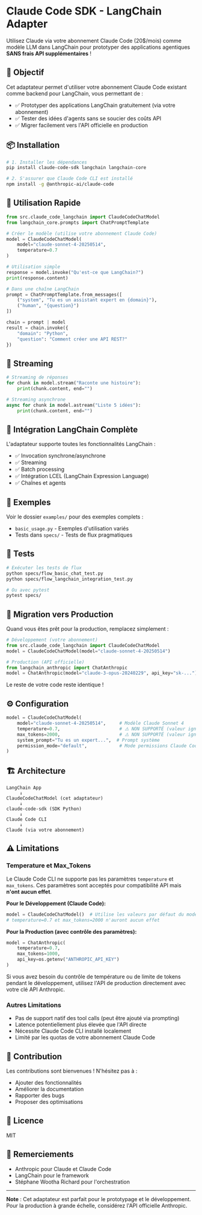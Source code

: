 # Claude Code SDK - LangChain Adapter

Utilisez Claude via votre abonnement Claude Code (20$/mois) comme modèle LLM dans LangChain pour prototyper des applications agentiques **SANS frais API supplémentaires** !

## 🎯 Objectif

Cet adaptateur permet d'utiliser votre abonnement Claude Code existant comme backend pour LangChain, vous permettant de :
- ✅ Prototyper des applications LangChain gratuitement (via votre abonnement)
- ✅ Tester des idées d'agents sans se soucier des coûts API
- ✅ Migrer facilement vers l'API officielle en production

## 📦 Installation

```bash
# 1. Installer les dépendances
pip install claude-code-sdk langchain langchain-core

# 2. S'assurer que Claude Code CLI est installé
npm install -g @anthropic-ai/claude-code
```

## 🚀 Utilisation Rapide

```python
from src.claude_code_langchain import ClaudeCodeChatModel
from langchain_core.prompts import ChatPromptTemplate

# Créer le modèle (utilise votre abonnement Claude Code)
model = ClaudeCodeChatModel(
    model="claude-sonnet-4-20250514",
    temperature=0.7
)

# Utilisation simple
response = model.invoke("Qu'est-ce que LangChain?")
print(response.content)

# Dans une chaîne LangChain
prompt = ChatPromptTemplate.from_messages([
    ("system", "Tu es un assistant expert en {domain}"),
    ("human", "{question}")
])

chain = prompt | model
result = chain.invoke({
    "domain": "Python",
    "question": "Comment créer une API REST?"
})
```

## 🔄 Streaming

```python
# Streaming de réponses
for chunk in model.stream("Raconte une histoire"):
    print(chunk.content, end="")

# Streaming asynchrone
async for chunk in model.astream("Liste 5 idées"):
    print(chunk.content, end="")
```

## 🔗 Intégration LangChain Complète

L'adaptateur supporte toutes les fonctionnalités LangChain :
- ✅ Invocation synchrone/asynchrone
- ✅ Streaming
- ✅ Batch processing
- ✅ Intégration LCEL (LangChain Expression Language)
- ✅ Chaînes et agents

## 📝 Exemples

Voir le dossier `examples/` pour des exemples complets :
- `basic_usage.py` - Exemples d'utilisation variés
- Tests dans `specs/` - Tests de flux pragmatiques

## 🧪 Tests

```bash
# Exécuter les tests de flux
python specs/flow_basic_chat_test.py
python specs/flow_langchain_integration_test.py

# Ou avec pytest
pytest specs/
```

## 🔄 Migration vers Production

Quand vous êtes prêt pour la production, remplacez simplement :

```python
# Développement (votre abonnement)
from src.claude_code_langchain import ClaudeCodeChatModel
model = ClaudeCodeChatModel(model="claude-sonnet-4-20250514")

# Production (API officielle)
from langchain_anthropic import ChatAnthropic
model = ChatAnthropic(model="claude-3-opus-20240229", api_key="sk-...")
```

Le reste de votre code reste identique !

## ⚙️ Configuration

```python
model = ClaudeCodeChatModel(
    model="claude-sonnet-4-20250514",     # Modèle Claude Sonnet 4
    temperature=0.7,                      # ⚠️ NON SUPPORTÉ (valeur ignorée)
    max_tokens=2000,                      # ⚠️ NON SUPPORTÉ (valeur ignorée)
    system_prompt="Tu es un expert...",  # Prompt système
    permission_mode="default",            # Mode permissions Claude Code
)
```

## 🏗️ Architecture

```
LangChain App
     ↓
ClaudeCodeChatModel (cet adaptateur)
     ↓
claude-code-sdk (SDK Python)
     ↓
Claude Code CLI
     ↓
Claude (via votre abonnement)
```

## ⚠️ Limitations

### Temperature et Max_Tokens

Le Claude Code CLI ne supporte pas les paramètres `temperature` et `max_tokens`. Ces paramètres sont acceptés pour compatibilité API mais **n'ont aucun effet**.

**Pour le Développement (Claude Code):**
```python
model = ClaudeCodeChatModel()  # Utilise les valeurs par défaut du modèle
# temperature=0.7 et max_tokens=2000 n'auront aucun effet
```

**Pour la Production (avec contrôle des paramètres):**
```python
model = ChatAnthropic(
    temperature=0.7,
    max_tokens=1000,
    api_key=os.getenv("ANTHROPIC_API_KEY")
)
```

Si vous avez besoin du contrôle de température ou de limite de tokens pendant le développement, utilisez l'API de production directement avec votre clé API Anthropic.

### Autres Limitations

- Pas de support natif des tool calls (peut être ajouté via prompting)
- Latence potentiellement plus élevée que l'API directe
- Nécessite Claude Code CLI installé localement
- Limité par les quotas de votre abonnement Claude Code

## 🤝 Contribution

Les contributions sont bienvenues ! N'hésitez pas à :
- Ajouter des fonctionnalités
- Améliorer la documentation
- Rapporter des bugs
- Proposer des optimisations

## 📄 Licence

MIT

## 🙏 Remerciements

- Anthropic pour Claude et Claude Code
- LangChain pour le framework
- Stéphane Wootha Richard pour l'orchestration

---

**Note** : Cet adaptateur est parfait pour le prototypage et le développement. Pour la production à grande échelle, considérez l'API officielle Anthropic.